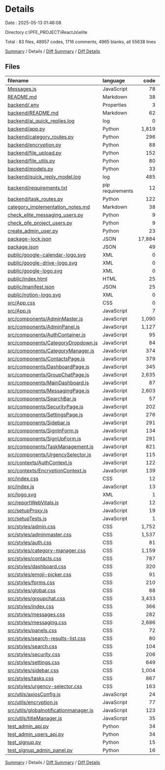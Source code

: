 # Details

Date : 2025-05-13 01:46:08

Directory c:\\PFE_PROJECT\\ReactJs\\elite

Total : 83 files,  48957 codes, 1716 comments, 4965 blanks, all 55638 lines

[Summary](results.md) / Details / [Diff Summary](diff.md) / [Diff Details](diff-details.md)

## Files
| filename | language | code | comment | blank | total |
| :--- | :--- | ---: | ---: | ---: | ---: |
| [Messages.js](/Messages.js) | JavaScript | 78 | 0 | 11 | 89 |
| [README.md](/README.md) | Markdown | 38 | 0 | 33 | 71 |
| [backend/.env](/backend/.env) | Properties | 3 | 0 | 1 | 4 |
| [backend/README.md](/backend/README.md) | Markdown | 62 | 0 | 23 | 85 |
| [backend/ai\_quick\_replies.log](/backend/ai_quick_replies.log) | log | 0 | 0 | 1 | 1 |
| [backend/app.py](/backend/app.py) | Python | 1,819 | 300 | 474 | 2,593 |
| [backend/category\_routes.py](/backend/category_routes.py) | Python | 296 | 40 | 81 | 417 |
| [backend/encryption.py](/backend/encryption.py) | Python | 88 | 17 | 24 | 129 |
| [backend/file\_upload.py](/backend/file_upload.py) | Python | 152 | 35 | 47 | 234 |
| [backend/file\_utils.py](/backend/file_utils.py) | Python | 80 | 15 | 23 | 118 |
| [backend/models.py](/backend/models.py) | Python | 33 | 0 | 3 | 36 |
| [backend/quick\_reply\_model.log](/backend/quick_reply_model.log) | log | 485 | 0 | 31 | 516 |
| [backend/requirements.txt](/backend/requirements.txt) | pip requirements | 12 | 0 | 1 | 13 |
| [backend/task\_routes.py](/backend/task_routes.py) | Python | 122 | 32 | 34 | 188 |
| [category\_implementation\_notes.md](/category_implementation_notes.md) | Markdown | 38 | 0 | 12 | 50 |
| [check\_elite\_messaging\_users.py](/check_elite_messaging_users.py) | Python | 9 | 5 | 6 | 20 |
| [check\_pfe\_project\_users.py](/check_pfe_project_users.py) | Python | 9 | 5 | 6 | 20 |
| [create\_admin\_user.py](/create_admin_user.py) | Python | 23 | 6 | 7 | 36 |
| [package-lock.json](/package-lock.json) | JSON | 17,884 | 0 | 1 | 17,885 |
| [package.json](/package.json) | JSON | 49 | 0 | 1 | 50 |
| [public/google-calendar-logo.svg](/public/google-calendar-logo.svg) | XML | 0 | 0 | 1 | 1 |
| [public/google-drive-logo.svg](/public/google-drive-logo.svg) | XML | 0 | 0 | 1 | 1 |
| [public/google-logo.svg](/public/google-logo.svg) | XML | 0 | 0 | 1 | 1 |
| [public/index.html](/public/index.html) | HTML | 25 | 0 | 1 | 26 |
| [public/manifest.json](/public/manifest.json) | JSON | 25 | 0 | 1 | 26 |
| [public/notion-logo.svg](/public/notion-logo.svg) | XML | 0 | 0 | 1 | 1 |
| [src/App.css](/src/App.css) | CSS | 0 | 0 | 1 | 1 |
| [src/App.js](/src/App.js) | JavaScript | 7 | 0 | 3 | 10 |
| [src/components/AdminMaster.js](/src/components/AdminMaster.js) | JavaScript | 1,090 | 33 | 78 | 1,201 |
| [src/components/AdminPanel.js](/src/components/AdminPanel.js) | JavaScript | 1,127 | 31 | 76 | 1,234 |
| [src/components/AuthContainer.js](/src/components/AuthContainer.js) | JavaScript | 95 | 8 | 11 | 114 |
| [src/components/CategoryDropdown.js](/src/components/CategoryDropdown.js) | JavaScript | 84 | 2 | 13 | 99 |
| [src/components/CategoryManager.js](/src/components/CategoryManager.js) | JavaScript | 374 | 17 | 34 | 425 |
| [src/components/ContactsPage.js](/src/components/ContactsPage.js) | JavaScript | 379 | 21 | 43 | 443 |
| [src/components/DashboardPage.js](/src/components/DashboardPage.js) | JavaScript | 345 | 6 | 28 | 379 |
| [src/components/GroupChatPage.js](/src/components/GroupChatPage.js) | JavaScript | 2,635 | 261 | 318 | 3,214 |
| [src/components/MainDashboard.js](/src/components/MainDashboard.js) | JavaScript | 87 | 3 | 10 | 100 |
| [src/components/MessagingPage.js](/src/components/MessagingPage.js) | JavaScript | 2,603 | 263 | 311 | 3,177 |
| [src/components/SearchBar.js](/src/components/SearchBar.js) | JavaScript | 57 | 0 | 6 | 63 |
| [src/components/SecurityPage.js](/src/components/SecurityPage.js) | JavaScript | 202 | 14 | 35 | 251 |
| [src/components/SettingsPage.js](/src/components/SettingsPage.js) | JavaScript | 276 | 10 | 24 | 310 |
| [src/components/Sidebar.js](/src/components/Sidebar.js) | JavaScript | 291 | 14 | 32 | 337 |
| [src/components/SignInForm.js](/src/components/SignInForm.js) | JavaScript | 134 | 3 | 20 | 157 |
| [src/components/SignUpForm.js](/src/components/SignUpForm.js) | JavaScript | 291 | 10 | 35 | 336 |
| [src/components/TaskManagement.js](/src/components/TaskManagement.js) | JavaScript | 821 | 46 | 66 | 933 |
| [src/components/UrgencySelector.js](/src/components/UrgencySelector.js) | JavaScript | 115 | 15 | 12 | 142 |
| [src/contexts/AuthContext.js](/src/contexts/AuthContext.js) | JavaScript | 122 | 25 | 34 | 181 |
| [src/contexts/EncryptionContext.js](/src/contexts/EncryptionContext.js) | JavaScript | 139 | 16 | 32 | 187 |
| [src/index.css](/src/index.css) | CSS | 12 | 0 | 2 | 14 |
| [src/index.js](/src/index.js) | JavaScript | 13 | 0 | 2 | 15 |
| [src/logo.svg](/src/logo.svg) | XML | 1 | 0 | 0 | 1 |
| [src/reportWebVitals.js](/src/reportWebVitals.js) | JavaScript | 12 | 0 | 2 | 14 |
| [src/setupProxy.js](/src/setupProxy.js) | JavaScript | 19 | 0 | 3 | 22 |
| [src/setupTests.js](/src/setupTests.js) | JavaScript | 1 | 4 | 1 | 6 |
| [src/styles/admin.css](/src/styles/admin.css) | CSS | 1,752 | 32 | 329 | 2,113 |
| [src/styles/adminmaster.css](/src/styles/adminmaster.css) | CSS | 1,537 | 19 | 299 | 1,855 |
| [src/styles/auth.css](/src/styles/auth.css) | CSS | 81 | 0 | 9 | 90 |
| [src/styles/category-manager.css](/src/styles/category-manager.css) | CSS | 1,159 | 31 | 203 | 1,393 |
| [src/styles/contacts.css](/src/styles/contacts.css) | CSS | 787 | 9 | 131 | 927 |
| [src/styles/dashboard.css](/src/styles/dashboard.css) | CSS | 320 | 13 | 66 | 399 |
| [src/styles/emoji-picker.css](/src/styles/emoji-picker.css) | CSS | 91 | 8 | 17 | 116 |
| [src/styles/forms.css](/src/styles/forms.css) | CSS | 210 | 2 | 34 | 246 |
| [src/styles/global.css](/src/styles/global.css) | CSS | 88 | 2 | 19 | 109 |
| [src/styles/groupchat.css](/src/styles/groupchat.css) | CSS | 3,433 | 47 | 567 | 4,047 |
| [src/styles/index.css](/src/styles/index.css) | CSS | 366 | 10 | 84 | 460 |
| [src/styles/messages.css](/src/styles/messages.css) | CSS | 282 | 4 | 46 | 332 |
| [src/styles/messaging.css](/src/styles/messaging.css) | CSS | 2,686 | 56 | 467 | 3,209 |
| [src/styles/panels.css](/src/styles/panels.css) | CSS | 72 | 1 | 15 | 88 |
| [src/styles/search-results-list.css](/src/styles/search-results-list.css) | CSS | 80 | 1 | 17 | 98 |
| [src/styles/search.css](/src/styles/search.css) | CSS | 104 | 3 | 19 | 126 |
| [src/styles/security.css](/src/styles/security.css) | CSS | 206 | 5 | 44 | 255 |
| [src/styles/settings.css](/src/styles/settings.css) | CSS | 649 | 18 | 128 | 795 |
| [src/styles/sidebar.css](/src/styles/sidebar.css) | CSS | 1,004 | 13 | 127 | 1,144 |
| [src/styles/tasks.css](/src/styles/tasks.css) | CSS | 867 | 8 | 157 | 1,032 |
| [src/styles/urgency-selector.css](/src/styles/urgency-selector.css) | CSS | 163 | 3 | 32 | 198 |
| [src/utils/axiosConfig.js](/src/utils/axiosConfig.js) | JavaScript | 24 | 5 | 7 | 36 |
| [src/utils/encryption.js](/src/utils/encryption.js) | JavaScript | 77 | 60 | 16 | 153 |
| [src/utils/globalnotificationmanager.js](/src/utils/globalnotificationmanager.js) | JavaScript | 123 | 65 | 36 | 224 |
| [src/utils/titleManager.js](/src/utils/titleManager.js) | JavaScript | 35 | 22 | 10 | 67 |
| [test\_admin\_api.py](/test_admin_api.py) | Python | 34 | 6 | 8 | 48 |
| [test\_admin\_users\_api.py](/test_admin_users_api.py) | Python | 34 | 6 | 8 | 48 |
| [test\_signup.py](/test_signup.py) | Python | 15 | 5 | 6 | 26 |
| [test\_signup\_admin\_panel.py](/test_signup_admin_panel.py) | Python | 16 | 5 | 6 | 27 |

[Summary](results.md) / Details / [Diff Summary](diff.md) / [Diff Details](diff-details.md)